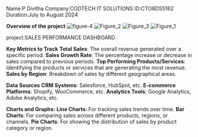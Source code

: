 Name:P Divitha
Company:CODTECH IT SOLUTIONS
ID:CTO8DS5162
Duration:July to August 2024

**Overview of the project**
![figure-4](https://github.com/user-attachments/assets/8b2f6c3f-7a53-4574-9b42-b20f0cf101ee)
![Figure_2](https://github.com/user-attachments/assets/ec9851ad-ce19-4884-b70b-cf1c0b441f7c)
![Figure_3](https://github.com/user-attachments/assets/92608c97-4719-4bfd-984d-a37c3d2ab3b3)
![Figure_1](https://github.com/user-attachments/assets/4833a715-c005-4a7a-9b06-f0c60ca73344)



project:SALES PERFORMANCE DASHBOARD

**Key Metrics to Track**
**Total Sales**: The overall revenue generated over a specific period.
**Sales Growth Rate**: The percentage increase or decrease in sales compared to previous periods.
**Top Performing Products/Services**: Identifying the products or services that are generating the most revenue.
**Sales by Region**: Breakdown of sales by different geographical areas.

**Data Sources**
**CRM Systems**: Salesforce, HubSpot, etc.
**E-commerce Platforms**: Shopify, WooCommerce, etc.
**Analytics Tools**: Google Analytics, Adobe Analytics, etc.


**Charts and Graphs:**
**Line Charts**: For tracking sales trends over time.
**Bar Charts**: For comparing sales across different products, regions, or channels.
**Pie Charts**: For showing the distribution of sales by product category or region.

